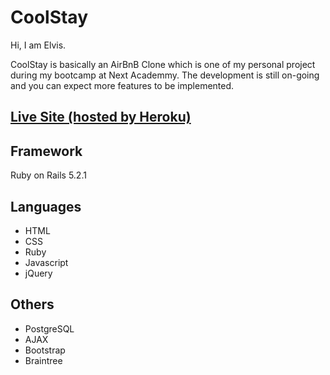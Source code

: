 # CoolStay

Hi, I am Elvis.

CoolStay is basically an AirBnB Clone which is one of my personal project during my bootcamp at Next Academmy. The development is still on-going and you can expect more features to be implemented.

## [Live Site (hosted by Heroku)](https://coolstay.herokuapp.com/)

## Framework
Ruby on Rails 5.2.1

## Languages
- HTML
- CSS
- Ruby
- Javascript
- jQuery

## Others
- PostgreSQL
- AJAX
- Bootstrap
- Braintree


